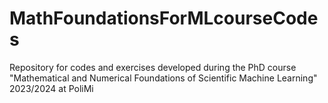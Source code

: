# MathFoundationsForMLcourseCodes
 Repository for codes and exercises developed during the PhD course "Mathematical and Numerical Foundations of Scientific Machine Learning" 2023/2024 at PoliMi
